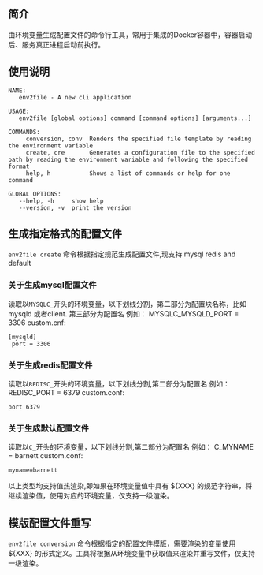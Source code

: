 ## 简介
 由环境变量生成配置文件的命令行工具，常用于集成的Docker容器中，容器启动后、服务真正进程启动前执行。

## 使用说明

```
NAME:
   env2file - A new cli application

USAGE:
   env2file [global options] command [command options] [arguments...]

COMMANDS:
     conversion, conv  Renders the specified file template by reading the environment variable
     create, cre       Generates a configuration file to the specified path by reading the environment variable and following the specified format
     help, h           Shows a list of commands or help for one command

GLOBAL OPTIONS:
   --help, -h     show help
   --version, -v  print the version
```

## 生成指定格式的配置文件
`env2file create` 命令根据指定规范生成配置文件,现支持 mysql redis and default
### 关于生成mysql配置文件
读取以`MYSQLC_`开头的环境变量，以下划线分割，第二部分为配置块名称，比如mysqld 或者client. 第三部分为配置名
例如： MYSQLC_MYSQLD_PORT = 3306
custom.cnf:
```
[mysqld]
 port = 3306
```
### 关于生成redis配置文件
读取以`REDISC_`开头的环境变量，以下划线分割,第二部分为配置名
例如： REDISC_PORT = 6379
custom.conf:
```
port 6379
```

### 关于生成默认配置文件
读取以`C_`开头的环境变量，以下划线分割,第二部分为配置名
例如： C_MYNAME = barnett
custom.conf:
```
myname=barnett
```
以上类型均支持值热渲染,即如果在环境变量值中具有 ${XXX} 的规范字符串，将继续渲染值，使用对应的环境变量，仅支持一级渲染。

## 模版配置文件重写
`env2file conversion` 命令根据指定的配置文件模版，需要渲染的变量使用 ${XXX} 的形式定义。工具将根据从环境变量中获取值来渲染并重写文件，仅支持一级渲染。
